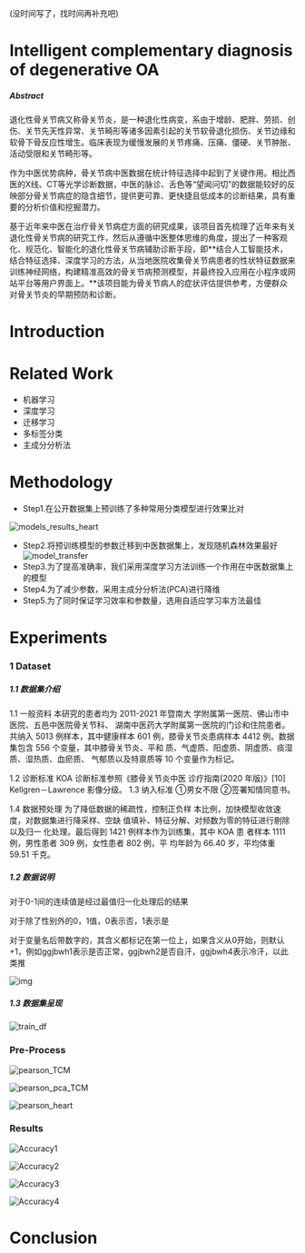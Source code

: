 (没时间写了，找时间再补充吧)

#  Intelligent complementary diagnosis of degenerative OA

##### Abstract

退化性骨关节病又称骨关节炎，是一种退化性病变，系由于增龄、肥胖、劳损、创伤、关节先天性异常、关节畸形等诸多因素引起的关节软骨退化损伤、关节边缘和软骨下骨反应性增生。临床表现为缓慢发展的关节疼痛、压痛、僵硬、关节肿胀、活动受限和关节畸形等。

作为中医优势病种，骨关节病中医数据在统计特征选择中起到了关键作用。相比西医的X线、CT等光学诊断数据，中医的脉诊、舌色等“望闻问切”的数据能较好的反映部分骨关节病症的隐含细节，提供更可靠、更快捷且低成本的诊断结果，具有重要的分析价值和挖掘潜力。

基于近年来中医在治疗骨关节病症方面的研究成果，该项目首先梳理了近年来有关退化性骨关节病的研究工作，然后从遵循中医整体思维的角度，提出了一种客观化、规范化、智能化的退化性骨关节病辅助诊断手段，即**结合人工智能技术，结合特征选择、深度学习的方法，从当地医院收集骨关节病患者的性状特征数据来训练神经网络，构建精准高效的骨关节病预测模型，并最终投入应用在小程序或网站平台等用户界面上。**该项目能为骨关节病人的症状评估提供参考，方便群众对骨关节炎的早期预防和诊断。



# Introduction



# Related Work

- 机器学习
- 深度学习
- 迁移学习
- 多标签分类
- 主成分分析法



# Methodology

- Step1.在公开数据集上预训练了多种常用分类模型进行效果比对

![models_results_heart](C:\Users\lenovo\Documents\GitHub\Intelligent-Assisted-Diagnosis-of-Degenerative-OA\pic\models_results_heart.png)

- Step2.将预训练模型的参数迁移到中医数据集上，发现随机森林效果最好
  ![model_transfer](.\pic\model_transfer.png)
- Step3.为了提高准确率，我们采用深度学习方法训练一个作用在中医数据集上的模型
- Step4.为了减少参数，采用主成分分析法(PCA)进行降维
- Step5.为了同时保证学习效率和参数量，选用自适应学习率方法最佳

# Experiments

### 1 Dataset

##### 1.1 数据集介绍

1.1 一般资料 本研究的患者均为 2011-2021 年暨南大 学附属第一医院、佛山市中医院、五邑中医院骨关节科、 湖南中医药大学附属第一医院的门诊和住院患者。共纳入 5013 例样本，其中健康样本 601 例，膝骨关节炎患病样本 4412 例。数据集包含 556 个变量，其中膝骨关节炎、平和 质、气虚质、阳虚质、阴虚质、痰湿质、湿热质、血瘀质、 气郁质以及特禀质等 10 个变量作为标记。 

1.2 诊断标准 KOA 诊断标准参照《膝骨关节炎中医 诊疗指南(2020 年版)》[10] Kellgren－Lawrence 影像分级。 1.3 纳入标准 ①男女不限 ②签署知情同意书。 

1.4 数据预处理 为了降低数据的稀疏性，控制正负样 本比例，加快模型收敛速度，对数据集进行降采样、空缺 值填补、特征分解、对频数为零的特征进行剔除以及归一 化处理。最后得到 1421 例样本作为训练集，其中 KOA 患 者样本 1111 例，男性患者 309 例，女性患者 802 例，平 均年龄为 66.40 岁，平均体重 59.51 千克。

##### 1.2 数据说明

对于0-1间的连续值是经过最值归一化处理后的结果

对于除了性别外的0，1值，0表示否，1表示是

对于变量名后带数字的，其含义都标记在第一位上，如果含义从0开始，则默认+1，例如ggjbwh1表示是否正常，ggjbwh2是否自汗，ggjbwh4表示冷汗，以此类推

![img](./pic/dataset_introduction.png)

##### 1.3 数据集呈现

![train_df](./pic/train_df.png)

### Pre-Process

![pearson_TCM](./pic/pearson_TCM.png)

![pearson_pca_TCM](./pic/pearson_pca_TCM.png)

![pearson_heart](./pic/pearson_heart.png)

### Results

![Accuracy1](./pic/Accuracy1.png)

![Accuracy2](./pic/Accuracy2.png)

![Accuracy3](./pic/Accuracy3.png)

![Accuracy4](./pic/Accuracy4.png)

# Conclusion

